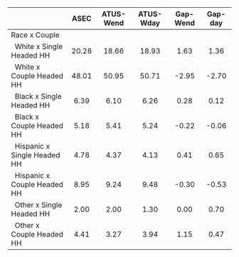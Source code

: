 
|                      |         ASEC |    ATUS-Wend |    ATUS-Wday |     Gap-Wend |      Gap-day |
| -------------------- | :----------: | :----------: | :----------: | :----------: | :----------: |
| Race x Couple        |              |              |              |              |              |
| &nbsp;&nbsp;White x Single Headed HH |        20.28 |        18.66 |        18.93 |         1.63 |         1.36 |
| &nbsp;&nbsp;White x Couple Headed HH |        48.01 |        50.95 |        50.71 |        -2.95 |        -2.70 |
| &nbsp;&nbsp;Black x Single Headed HH |         6.39 |         6.10 |         6.26 |         0.28 |         0.12 |
| &nbsp;&nbsp;Black x Couple Headed HH |         5.18 |         5.41 |         5.24 |        -0.22 |        -0.06 |
| &nbsp;&nbsp;Hispanic x Single Headed HH |         4.78 |         4.37 |         4.13 |         0.41 |         0.65 |
| &nbsp;&nbsp;Hispanic x Couple Headed HH |         8.95 |         9.24 |         9.48 |        -0.30 |        -0.53 |
| &nbsp;&nbsp;Other x Single Headed HH |         2.00 |         2.00 |         1.30 |         0.00 |         0.70 |
| &nbsp;&nbsp;Other x Couple Headed HH |         4.41 |         3.27 |         3.94 |         1.15 |         0.47 |

